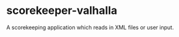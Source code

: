 scorekeeper-valhalla
====================

A scorekeeping application which reads in XML files or user input. 
